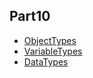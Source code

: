 <!-- index -->
## Part10
* [ObjectTypes](ObjectTypes/readme.md)
* [VariableTypes](VariableTypes/readme.md)
* [DataTypes](DataTypes/readme.md)
